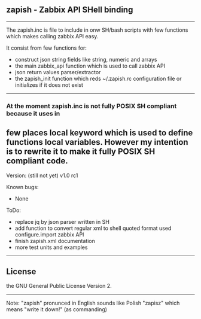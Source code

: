 ## zapish - Zabbix API SHell binding
-----------------------------------

The zapish.inc is file to include in onw SH/bash scripts with few functions
which makes calling zabbix API easy.

It consist from few functions for:
* construct json string fields like string, numeric and arrays
* the main zabbix_api function which is used to call zabbix API
* json return values parser/extractor
* the zapish_init function which reds ~/.zapish.rc configuration file or
  initializes if it does not exist

-----------------------------------
### At the moment zapish.inc is not fully POSIX SH compliant because it uses in
few places local keyword which is used to define functions local variables. 
However my intention is to rewrite it to make it fully POSIX SH compliant
code.
-----------------------------------

Version: (still not yet) v1.0 rc1

Known bugs:
* None

ToDo:
* replace jq by json parser written in SH
* add function to convert regular xml to shell quoted format used configure.import zabbix API
* finish zapish.xml documentation
* more test units and examples

------------------------------------
## License ##
the GNU General Public License Version 2.

------------------------------------
Note: "zapish" pronunced in English sounds like Polish "zapisz" which means "write it down!" (as commanding)
